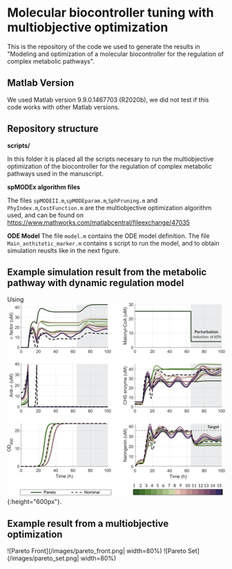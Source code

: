 # Molecular biocontroller tuning with multiobjective optimization

This is the repository of the code we used to generate the results in "Modeling and optimization of a molecular biocontroller for the regulation of complex metabolic pathways".

## Matlab Version

We used Matlab version 9.9.0.1467703 (R2020b), we did not test if this code works with other Matlab versions.

## Repository structure

**scripts/** 
 
In this folder it is placed all the scripts necesary to run the multiobjective optimization of the biocontroller for the regulation of complex metabolic pathways used in the manuscript.

**spMODEx algorithm files**

The files `spMODEII.m`,`spMODEparam.m`,`SphPruning.m` and `PhyIndex.m`,`CostFunction.m` are the multiobjective optimization algorithm used, and can be found on https://www.mathworks.com/matlabcentral/fileexchange/47035

**ODE Model**
The file `model.m` contains the ODE model definition. The file `Main_anthitetic_marker.m` contains s script to run the model, and to obtain simulation reuslts like in the next figure.
## Example simulation result from the metabolic pathway with dynamic regulation model
Using 
![Model Simulation](/images/temporales_naringenin.png){:height="600px"}.
## Example result from a multiobjective optimization
![Pareto Front](/images/pareto_front.png| width=80%)
![Pareto Set](/images/pareto_set.png| width=80%)
